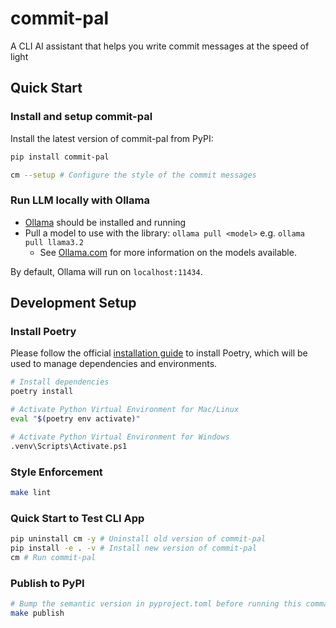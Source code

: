 # commit-pal

A CLI AI assistant that helps you write commit messages at the speed of light

## Quick Start

### Install and setup commit-pal

Install the latest version of commit-pal from PyPI:

```bash
pip install commit-pal
```

```bash
cm --setup # Configure the style of the commit messages
```

### Run LLM locally with Ollama

- [Ollama](https://ollama.com/download) should be installed and running
- Pull a model to use with the library: `ollama pull <model>` e.g. `ollama pull llama3.2`
  - See [Ollama.com](https://ollama.com/search) for more information on the models available.

By default, Ollama will run on `localhost:11434`.

## Development Setup

### Install Poetry

Please follow the official [installation guide](https://python-poetry.org/docs/#installation) to install Poetry, which will be used to manage dependencies and environments.

```bash
# Install dependencies
poetry install
```

```bash
# Activate Python Virtual Environment for Mac/Linux
eval "$(poetry env activate)"

# Activate Python Virtual Environment for Windows
.venv\Scripts\Activate.ps1
```

### Style Enforcement

```bash
make lint
```

### Quick Start to Test CLI App

```bash
pip uninstall cm -y # Uninstall old version of commit-pal
pip install -e . -v # Install new version of commit-pal
cm # Run commit-pal
```

### Publish to PyPI

```bash
# Bump the semantic version in pyproject.toml before running this command
make publish
```
